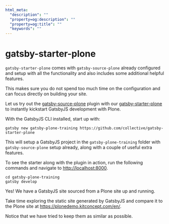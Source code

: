 ```yaml
---
html_meta:
  "description": ""
  "property=og:description": ""
  "property=og:title": ""
  "keywords": ""
---
```


# gatsby-starter-plone

`gatsby-starter-plone` comes with `gatsby-source-plone` already configured and setup with all the functionality and also includes some additional helpful features.

This makes sure you do not spend too much time on the configuration and can focus directly on building your site.

Let us try out the [gatsby-source-plone](https://github.com/collective/gatsby-source-plone/) plugin with our [gatsby-starter-plone](https://github.com/collective/gatsby-starter-plone/) to instantly kickstart GatsbyJS development with Plone.

With the GatsbyJS CLI installed, start up with:

```shell
gatsby new gatsby-plone-training https://github.com/collective/gatsby-starter-plone
```

This will setup a GatsbyJS project in the `gatsby-plone-training` folder with `gatsby-source-plone` setup already, along with a couple of useful extra features.

To see the starter along with the plugin in action, run the following commands and navigate to <http://localhost:8000>.

```shell
cd gatsby-plone-training
gatsby develop
```

Yes! We have a GatsbyJS site sourced from a Plone site up and running.

Take time exploring the static site generated by GatsbyJS and compare it to the Plone site at <https://plonedemo.kitconcept.com/en/>.

Notice that we have tried to keep them as similar as possible.
